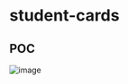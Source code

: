 # student-cards

## POC

![image]('https://github.com/ISUCT/student-cards/raw/master/architecture/design.jpg')
